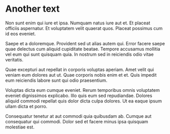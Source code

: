 # Another text

Non sunt enim qui iure et ipsa. Numquam natus iure aut et. Et placeat officiis aspernatur. Et voluptatem velit quaerat quos. Placeat possimus cum id eos eveniet.

Saepe et a doloremque. Provident sed ut alias autem qui. Error facere saepe quae delectus cum aliquid cupiditate beatae. Tempore accusamus mollitia vel eum qui sunt quisquam quia. In nostrum sed in reiciendis odio vitae veritatis.

Quae excepturi aut repellat in corporis voluptas aperiam. Amet velit qui veniam eum dolores aut ut. Quae corporis nobis enim et et. Quis impedit eum reiciendis labore sunt qui odio praesentium.

Voluptas dicta eum cumque eveniet. Rerum temporibus omnis voluptatem eveniet dignissimos explicabo. Illo quis eum sed repudiandae. Dolores aliquid commodi repellat quis dolor dicta culpa dolores. Ut ea eaque ipsum ullam dicta et porro.

Consequatur tenetur at aut commodi quia quibusdam ab. Cumque aut consequatur qui commodi. Dolor sed et facere minus ipsa quisquam molestiae est.
